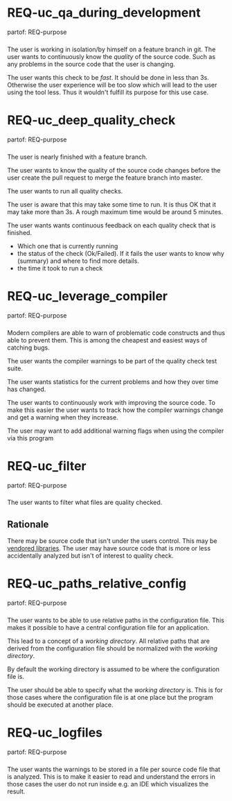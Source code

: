 # REQ-uc_qa_during_development
partof: REQ-purpose
###

The user is working in isolation/by himself on a feature branch in git.
The user wants to continuously know the *quality* of the source code.
Such as any problems in the source code that the user is changing.

The user wants this check to be *fast*. It should be done in less than 3s.
Otherwise the user experience will be too slow which will lead to the user using the tool less.
Thus it wouldn't fulfill its purpose for this use case.

# REQ-uc_deep_quality_check
partof: REQ-purpose
###

The user is nearly finished with a feature branch.

The user wants to know the quality of the source code changes before the user create the pull request to merge the feature branch into master.

The user wants to run all quality checks.

The user is aware that this may take some time to run. It is thus OK that it may take more than 3s.
A rough maximum time would be around 5 minutes.

The user wants wants continuous feedback on each quality check that is finished.
 * Which one that is currently running
 * the status of the check (Ok/Failed). If it fails the user wants to know why (summary) and where to find more details.
 * the time it took to run a check

# REQ-uc_leverage_compiler
partof: REQ-purpose
###

Modern compilers are able to warn of problematic code constructs and thus able to prevent them. This is among the cheapest and easiest ways of catching bugs.

The user wants the compiler warnings to be part of the quality check test suite.

The user wants statistics for the current problems and how they over time has changed.

The user wants to continuously work with improving the source code. To make this easier the user wants to track how the compiler warnings change and get a warning when they increase.

The user may want to add additional warning flags when using the compiler via this program

# REQ-uc_filter
partof: REQ-purpose
###

The user wants to filter what files are quality checked.

## Rationale

There may be source code that isn't under the users control. This may be [vendored libraries](definitions.md#D-vendor).
The user may have source code that is more or less accidentally analyzed but isn't of interest to quality check.

# REQ-uc_paths_relative_config
partof: REQ-purpose
###

The user wants to be able to use relative paths in the configuration file. This makes it possible to have a central configuration file for an application.

This lead to a concept of a *working directory*. All relative paths that are derived from the configuration file should be normalized with the *working directory*.

By default the working directory is assumed to be where the configuration file is.

The user should be able to specify what the *working directory* is. This is for those cases where the configuration file is at one place but the program should be executed at another place.

# REQ-uc_logfiles
partof: REQ-purpose
###

The user wants the warnings to be stored in a file per source code file that is analyzed.
This is to make it easier to read and understand the errors in those cases the user do not run inside e.g. an IDE which visualizes the result.
